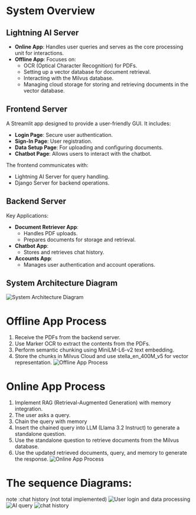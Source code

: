 # System Overview

## Lightning AI Server
- **Online App**: Handles user queries and serves as the core processing unit for interactions.
- **Offline App**: Focuses on:
  - OCR (Optical Character Recognition) for PDFs.
  - Setting up a vector database for document retrieval.
  - Interacting with the Milvus database.
  - Managing cloud storage for storing and retrieving documents in the vector database.

## Frontend Server
A Streamlit app designed to provide a user-friendly GUI. It includes:
- **Login Page**: Secure user authentication.
- **Sign-In Page**: User registration.
- **Data Setup Page**: For uploading and configuring documents.
- **Chatbot Page**: Allows users to interact with the chatbot.

The frontend communicates with:
- Lightning AI Server for query handling.
- Django Server for backend operations.

## Backend Server
Key Applications:
- **Document Retriever App**: 
  - Handles PDF uploads.
  - Prepares documents for storage and retrieval.
- **Chatbot App**: 
  - Stores and retrieves chat history.
- **Accounts App**: 
  - Manages user authentication and account operations.

## System Architecture Diagram
![System Architecture Diagram](https://github.com/RanaHossny/rag_chat/blob/main/images_for_readme/Screenshot%202025-01-15%20201435.png)

# Offline App Process

1. Receive the PDFs from the backend server.
2. Use Marker OCR to extract the contents from the PDFs.
3. Perform semantic chunking using MiniLM-L6-v2 text embedding.
4. Store the chunks in Milvus Cloud and use stella_en_400M_v5 for vector representation.
![Offline App Process](https://github.com/RanaHossny/rag_chat/blob/main/images_for_readme/Screenshot%202025-01-15%20202419.png)


# Online App Process

1. Implement RAG (Retrieval-Augmented Generation) with memory integration.
2. The user asks a query.
3. Chain the query with memory 
4. Insert the chained query into LLM (Llama 3.2 Instruct) to generate a standalone question.
5. Use the standalone question to retrieve documents from the Milvus database.
7. Use the updated retrieved documents, query, and memory to generate the response.
![Online App Process](https://github.com/RanaHossny/rag_chat/blob/main/images_for_readme/Screenshot%202025-01-15%20235734.png)

# The sequence Diagrams:
note :chat history (not total implemented)
![User login and data processing](https://github.com/RanaHossny/rag_chat/blob/main/images_for_readme/image.png)
![AI query](https://github.com/RanaHossny/rag_chat/blob/main/images_for_readme/Screenshot%202025-01-15%20132316.png)
![chat history](https://github.com/RanaHossny/rag_chat/blob/main/images_for_readme/Screenshot%202025-01-15%20204112.png)

